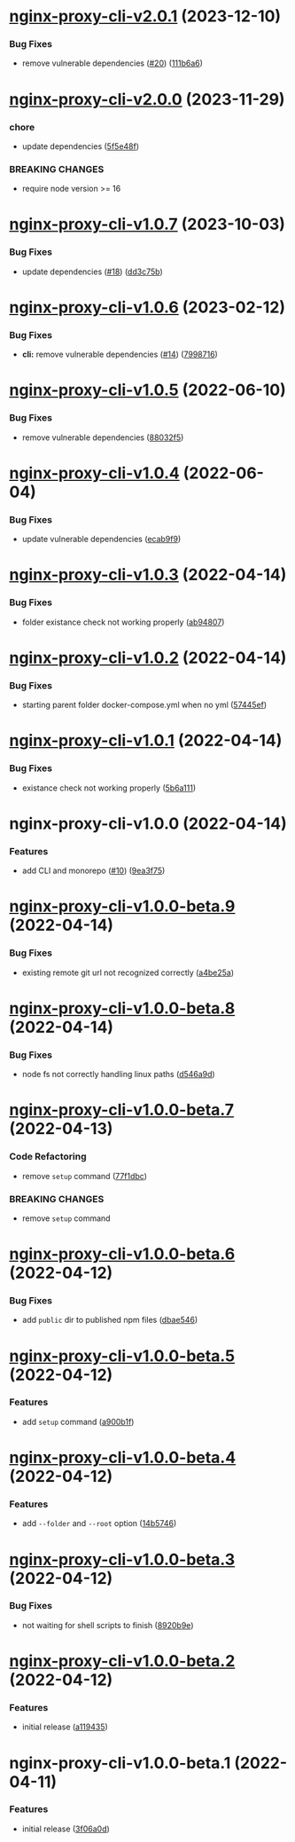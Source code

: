 # [nginx-proxy-cli-v2.0.1](https://github.com/larsrickert/nginx-proxy/compare/nginx-proxy-cli-v2.0.0...nginx-proxy-cli-v2.0.1) (2023-12-10)


### Bug Fixes

* remove vulnerable dependencies ([#20](https://github.com/larsrickert/nginx-proxy/issues/20)) ([111b6a6](https://github.com/larsrickert/nginx-proxy/commit/111b6a6d29b3f8ef202ec0c753d956e5d39fd2b8))

# [nginx-proxy-cli-v2.0.0](https://github.com/larsrickert/nginx-proxy/compare/nginx-proxy-cli-v1.0.7...nginx-proxy-cli-v2.0.0) (2023-11-29)


### chore

* update dependencies ([5f5e48f](https://github.com/larsrickert/nginx-proxy/commit/5f5e48f62bd66d9a5067d38a3aa349825cad4639))


### BREAKING CHANGES

* require node version >= 16

# [nginx-proxy-cli-v1.0.7](https://github.com/larsrickert/nginx-proxy/compare/nginx-proxy-cli-v1.0.6...nginx-proxy-cli-v1.0.7) (2023-10-03)


### Bug Fixes

* update dependencies ([#18](https://github.com/larsrickert/nginx-proxy/issues/18)) ([dd3c75b](https://github.com/larsrickert/nginx-proxy/commit/dd3c75b6042da099ceec613dc9b05c882bbaa0d7))

# [nginx-proxy-cli-v1.0.6](https://github.com/larsrickert/nginx-proxy/compare/nginx-proxy-cli-v1.0.5...nginx-proxy-cli-v1.0.6) (2023-02-12)


### Bug Fixes

* **cli:** remove vulnerable dependencies ([#14](https://github.com/larsrickert/nginx-proxy/issues/14)) ([7998716](https://github.com/larsrickert/nginx-proxy/commit/79987164d2a8f36ff6bbd6f1f38fcc04f0b83c35))

# [nginx-proxy-cli-v1.0.5](https://github.com/larsrickert/nginx-proxy/compare/nginx-proxy-cli-v1.0.4...nginx-proxy-cli-v1.0.5) (2022-06-10)


### Bug Fixes

* remove vulnerable dependencies ([88032f5](https://github.com/larsrickert/nginx-proxy/commit/88032f50cddffd20440572b0a52b2d28164f9a81))

# [nginx-proxy-cli-v1.0.4](https://github.com/larsrickert/nginx-proxy/compare/nginx-proxy-cli-v1.0.3...nginx-proxy-cli-v1.0.4) (2022-06-04)


### Bug Fixes

* update vulnerable dependencies ([ecab9f9](https://github.com/larsrickert/nginx-proxy/commit/ecab9f9f14cb4e2559696b702660a0c7fea8b20c))

# [nginx-proxy-cli-v1.0.3](https://github.com/larsrickert/nginx-proxy/compare/nginx-proxy-cli-v1.0.2...nginx-proxy-cli-v1.0.3) (2022-04-14)


### Bug Fixes

* folder existance check not working properly ([ab94807](https://github.com/larsrickert/nginx-proxy/commit/ab948077df85f8e75b0c7f405256e078f0ddb8e6))

# [nginx-proxy-cli-v1.0.2](https://github.com/larsrickert/nginx-proxy/compare/nginx-proxy-cli-v1.0.1...nginx-proxy-cli-v1.0.2) (2022-04-14)


### Bug Fixes

* starting parent folder docker-compose.yml when no yml ([57445ef](https://github.com/larsrickert/nginx-proxy/commit/57445ef4fdea7d4b07eee8bda18aa0c264c8c6f4))

# [nginx-proxy-cli-v1.0.1](https://github.com/larsrickert/nginx-proxy/compare/nginx-proxy-cli-v1.0.0...nginx-proxy-cli-v1.0.1) (2022-04-14)


### Bug Fixes

* existance check not working properly ([5b6a111](https://github.com/larsrickert/nginx-proxy/commit/5b6a1114d1706df644bc3b6d0d1b3bedf9efaf9a))

# nginx-proxy-cli-v1.0.0 (2022-04-14)


### Features

* add CLI and monorepo ([#10](https://github.com/larsrickert/nginx-proxy/issues/10)) ([9ea3f75](https://github.com/larsrickert/nginx-proxy/commit/9ea3f75533b8e227be9b4ba323e4862e4c8757df))

# [nginx-proxy-cli-v1.0.0-beta.9](https://github.com/larsrickert/nginx-proxy/compare/nginx-proxy-cli-v1.0.0-beta.8...nginx-proxy-cli-v1.0.0-beta.9) (2022-04-14)


### Bug Fixes

* existing remote git url not recognized correctly ([a4be25a](https://github.com/larsrickert/nginx-proxy/commit/a4be25a3577e166a365d3647936833ab32da9c7b))

# [nginx-proxy-cli-v1.0.0-beta.8](https://github.com/larsrickert/nginx-proxy/compare/nginx-proxy-cli-v1.0.0-beta.7...nginx-proxy-cli-v1.0.0-beta.8) (2022-04-14)


### Bug Fixes

* node fs not correctly handling linux paths ([d546a9d](https://github.com/larsrickert/nginx-proxy/commit/d546a9dad8331213619a079746873867548631d5))

# [nginx-proxy-cli-v1.0.0-beta.7](https://github.com/larsrickert/nginx-proxy/compare/nginx-proxy-cli-v1.0.0-beta.6...nginx-proxy-cli-v1.0.0-beta.7) (2022-04-13)


### Code Refactoring

* remove `setup` command ([77f1dbc](https://github.com/larsrickert/nginx-proxy/commit/77f1dbc5a220d0c45a57e6ebfd6de4770e7cef30))


### BREAKING CHANGES

* remove `setup` command

# [nginx-proxy-cli-v1.0.0-beta.6](https://github.com/larsrickert/nginx-proxy/compare/nginx-proxy-cli-v1.0.0-beta.5...nginx-proxy-cli-v1.0.0-beta.6) (2022-04-12)


### Bug Fixes

* add `public` dir to published npm files ([dbae546](https://github.com/larsrickert/nginx-proxy/commit/dbae546cabae9c89686282d6012be9efe0077cf2))

# [nginx-proxy-cli-v1.0.0-beta.5](https://github.com/larsrickert/nginx-proxy/compare/nginx-proxy-cli-v1.0.0-beta.4...nginx-proxy-cli-v1.0.0-beta.5) (2022-04-12)


### Features

* add `setup` command ([a900b1f](https://github.com/larsrickert/nginx-proxy/commit/a900b1f10839396199f445f6649adf7ebfa66929))

# [nginx-proxy-cli-v1.0.0-beta.4](https://github.com/larsrickert/nginx-proxy/compare/nginx-proxy-cli-v1.0.0-beta.3...nginx-proxy-cli-v1.0.0-beta.4) (2022-04-12)


### Features

* add `--folder` and `--root` option ([14b5746](https://github.com/larsrickert/nginx-proxy/commit/14b57467b4571bf442ea1bbb7d300dab404322e1))

# [nginx-proxy-cli-v1.0.0-beta.3](https://github.com/larsrickert/nginx-proxy/compare/nginx-proxy-cli-v1.0.0-beta.2...nginx-proxy-cli-v1.0.0-beta.3) (2022-04-12)


### Bug Fixes

* not waiting for shell scripts to finish ([8920b9e](https://github.com/larsrickert/nginx-proxy/commit/8920b9ed19e5399db343e719493370774936d70c))

# [nginx-proxy-cli-v1.0.0-beta.2](https://github.com/larsrickert/nginx-proxy/compare/nginx-proxy-cli-v1.0.0-beta.1...nginx-proxy-cli-v1.0.0-beta.2) (2022-04-12)


### Features

* initial release ([a119435](https://github.com/larsrickert/nginx-proxy/commit/a1194350757e423d27c4b59b17bf1567620278bd))

# nginx-proxy-cli-v1.0.0-beta.1 (2022-04-11)


### Features

* initial release ([3f06a0d](https://github.com/larsrickert/nginx-proxy/commit/3f06a0d51b0bc43a50bb61acaebb872c890e1e2f))

